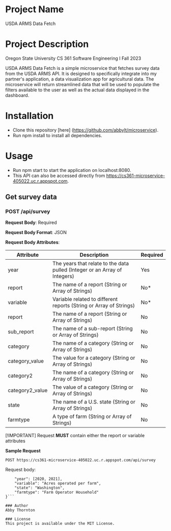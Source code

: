 # Project Name
USDA ARMS Data Fetch

# Project Description
Oregon State University
CS 361 Software Engineering I
Fall 2023

USDA ARMS Data Fetch is a simple microservice that fetches survey data from the USDA ARMS API. It is designed to specifically integrate into my partner's application, a data visualization app for agricultural data. The microservice will return streamlined data that will be used to populate the filters available to the user as well as the actual data displayed in the dashboard.

# Installation
* Clone this repository [here] (https://github.com/abbylt/microservice).
* Run npm install to install all dependencies.

# Usage
* Run npm start to start the application on localhost:8080.
* This API can also be accessed directly from https://cs361-microservice-405022.uc.r.appspot.com.

## Get survey data

### POST /api/survey

**Request Body**: Required

**Request Body Format**: JSON 

**Request Body Attributes**:

| Attribute | Description | Required |
| --- | --- | --- |
| year | The years that relate to the data pulled (Integer or an Array of Integers) | Yes |
| report | The name of a report (String or Array of Strings) | No* | 
| variable | Variable related to different reports (String or Array of Strings) | No* | 
| report | The name of a report (String or Array of Strings) | No | 
| sub_report | The name of a sub-report (String or Array of Strings) | No | 
| category | The name of a category (String or Array of Strings) | No | 
| category_value | The value for a category (String or Array of Strings) | No | 
| category2 | The name of a category (String or Array of Strings) | No | 
| category2_value | The value of a category (String or Array of Strings) | No | 
| state | The name of a U.S. state (String or Array of Strings) | No | 
| farmtype | A type of farm (String or Array of Strings) | No |

[!IMPORTANT] 
Request **MUST** contain either the report or variable attributes

**Sample Request** 

`POST https://cs361-microservice-405022.uc.r.appspot.com/api/survey`

Request body: 
```{
    "year": [2020, 2021],
    "variable": "Acres operated per farm",
    "state": "Washington",
    "farmtype": "Farm Operator Household"
}```

### Author
Abby Thornton 

### License
This project is available under the MIT License.